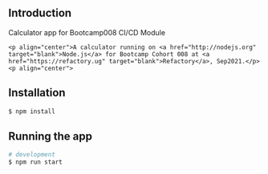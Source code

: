 ## Introduction
Calculator app for Bootcamp008 CI/CD Module

    <p align="center">A calculator running on <a href="http://nodejs.org" target="blank">Node.js</a> for Bootcamp Cohort 008 at <a href="https://refactory.ug" target="blank">Refactory</a>, Sep2021.</p>
    <p align="center">

## Installation

```bash
$ npm install
```

## Running the app

```bash
# development
$ npm run start
